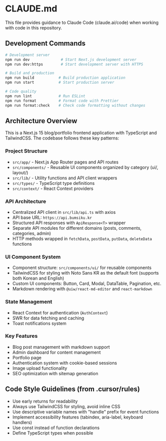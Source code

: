 # CLAUDE.md

This file provides guidance to Claude Code (claude.ai/code) when working with code in this repository.

## Development Commands

```bash
# Development server
npm run dev              # Start Next.js development server
npm run dev:https        # Start development server with HTTPS

# Build and production
npm run build           # Build production application
npm run start           # Start production server

# Code quality
npm run lint            # Run ESLint
npm run format          # Format code with Prettier
npm run format:check    # Check code formatting without changes
```

## Architecture Overview

This is a Next.js 15 blog/portfolio frontend application with TypeScript and TailwindCSS. The codebase follows these key patterns:

### Project Structure
- `src/app/` - Next.js App Router pages and API routes
- `src/components/` - Reusable UI components organized by category (ui/, layout/)  
- `src/lib/` - Utility functions and API client wrappers
- `src/types/` - TypeScript type definitions
- `src/context/` - React Context providers

### API Architecture
- Centralized API client in `src/lib/api.ts` with axios
- API base URL: `https://api.bumsiku.kr`
- Structured API responses with `ApiResponse<T>` wrapper
- Separate API modules for different domains (posts, comments, categories, admin)
- HTTP methods wrapped in `fetchData`, `postData`, `putData`, `deleteData` functions

### UI Component System
- Component structure: `src/components/ui/` for reusable components
- TailwindCSS for styling with Noto Sans KR as the default font (supports both Korean and English)
- Custom UI components: Button, Card, Modal, DataTable, Pagination, etc.
- Markdown rendering with `@uiw/react-md-editor` and `react-markdown`

### State Management
- React Context for authentication (`AuthContext`)
- SWR for data fetching and caching
- Toast notifications system

### Key Features
- Blog post management with markdown support
- Admin dashboard for content management
- Portfolio page
- Authentication system with cookie-based sessions
- Image upload functionality
- SEO optimization with sitemap generation

## Code Style Guidelines (from .cursor/rules)
- Use early returns for readability
- Always use TailwindCSS for styling, avoid inline CSS
- Use descriptive variable names with "handle" prefix for event functions
- Implement accessibility features (tabindex, aria-label, keyboard handlers)
- Use const instead of function declarations
- Define TypeScript types when possible